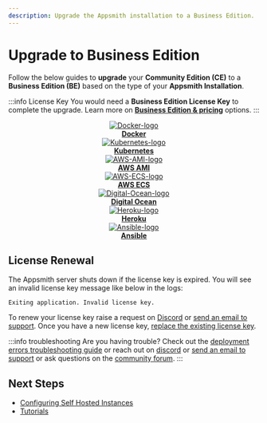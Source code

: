 ```yaml
---
description: Upgrade the Appsmith installation to a Business Edition.
---
```

# Upgrade to Business Edition

Follow the below guides to **upgrade** your **Community Edition (CE)** to a **Business Edition (BE)** based on the type of your **Appsmith Installation**.

:::info License Key
You would need a **Business Edition License Key** to complete the upgrade. Learn more on [**Business Edition & pricing**](https://www.appsmith.com/pricing) options.
:::

<div class="containerBorder">
    <div class="containerGrid">
        <div class="columnGrid column-one" align="center">
            <div class="containerCol">
                <a href="docker/">
                <img class="containerImage" src="/img/docker-logo_(1).png" alt="Docker-logo"/>
                </a> 
            </div> 
            <b><a href="docker/">Docker</a></b>
        </div>
        <div class="columnGrid column-two" align="center">
            <div class="containerCol">
                <a href="kubernetes/">
                <img class="containerImage" src="/img/Kubernetes_logo_(1).png" alt="Kubernetes-logo"/>
                </a>     
            </div> 
            <b><a href="kubernetes/">Kubernetes</a></b>
    </div>
    <div class="columnGrid column-three" align="center">
            <div class="containerCol">
                <a href="aws-ami/">
                <img class="containerImage" src="/img/AWS_AMI.png" alt="AWS-AMI-logo"/>
                </a>   
            </div> 
                <b><a href="aws-ami/">AWS AMI</a></b>
    </div>
    </div>
    <div class="containerGrid">
        <div class="columnGrid column-one" align="center">
            <div class="containerCol">
                <a href="aws-ecs/">
                <img class="containerImage" src="/img/AWS-ECS-Logo.png" alt="AWS-ECS-logo"/>
                </a> 
            </div> 
            <b><a href="aws-ecs/">AWS ECS</a></b>
        </div>
    <div class="columnGrid column-two" align="center">
            <div class="containerCol">
                <a href="digitalocean/">
                <img class="containerImage" src="/img/Digital-Ocean-Logo.png" alt="Digital-Ocean-logo"/>
                </a>     
            </div> 
            <b><a href="digitalocean/">Digital Ocean</a></b>
        </div>
        <div class="columnGrid column-three" align="center">
            <div class="containerCol">
                <a href="heroku/">
                <img class="containerImage" src="/img/heroku-logo.png" alt="Heroku-logo"/>
                </a>   
            </div> 
                <b><a href="heroku/">Heroku</a></b>
        </div>
    </div>
    <div class="containerGrid">
        <div class="columnGrid column-one" align="center">
        <div class="containerCol">
                <a href="ansible/">
                <img class="containerImage" src="/img/Ansible-logo.png" alt="Ansible-logo"/>
                </a>     
            </div> 
            <b><a href="ansible/">Ansible</a></b>
        </div>
     <div class="columnGrid column-two" align="center"></div>
     <div class="columnGrid column-three" align="center"></div>
  </div>
</div>

## License Renewal

The Appsmith server shuts down if the license key is expired. You will see an invalid license key message like below in the logs:

```
Exiting application. Invalid license key.
```

To renew your license key raise a request on [Discord](https://discord.com/invite/rBTTVJp) or [send an email to support](mailto:support@appsmith.com). Once you have a new license key, [replace the existing license key](docker#step3-add-or-replace-license-key).

:::info troubleshooting
Are you having trouble? Check out the [deployment errors troubleshooting guide](/help-and-support/troubleshooting-guide/deployment-errors) or reach out on [discord](https://discord.com/invite/rBTTVJp) or [send an email to support](mailto:support@appsmith.com) or ask questions on the [community forum](https://community.appsmith.com/).
:::

## Next Steps
* [Configuring Self Hosted Instances](/getting-started/setup/instance-management/)
* [Tutorials](/learning-and-resources/tutorials/)
